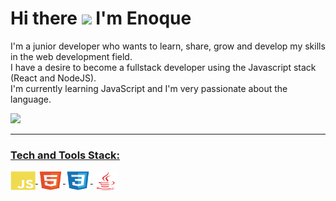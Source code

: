 <h1 align= "left">Hi there <img src="https://raw.githubusercontent.com/kaueMarques/kaueMarques/master/hi.gif" width="5%">   I'm Enoque</h1>


<div> 
  
  <p>
    I'm a junior developer who wants to learn, share, grow and develop my skills in the web development field. <br>
    I have a desire to become a fullstack developer using the Javascript stack (React and NodeJS).<br>
    I'm currently learning JavaScript and I'm very passionate about the language.<br>
  </p> 
</div>

<a href="https://github.com/enoquetembe">
  <img height="180em" src="https://github-readme-stats.vercel.app/api?username=enoquetembe&show_icons=true&theme=tokyonight&include_all_commits=true&count_private=true"/>

  <br>
  <hr>
<div>
  <h3> Tech and Tools Stack: </h3>
  <div style="display: inline_block">
  <img align="center" alt="Enoque-Js" height="30" width="40" src="https://raw.githubusercontent.com/devicons/devicon/master/icons/javascript/javascript-plain.svg">
  <img align="center" alt="Enoque-HTML" height="30" width="40" src="https://raw.githubusercontent.com/devicons/devicon/master/icons/html5/html5-original.svg">
  <img align="center" alt="Enoque-CSS" height="30" width="40" src="https://raw.githubusercontent.com/devicons/devicon/master/icons/css3/css3-original.svg">
  <img align="center" alt="Enoque-Java" height="30" width="40" src="https://raw.githubusercontent.com/devicons/devicon/master/icons/java/java-plain.svg">  
</div>
 
</div>

